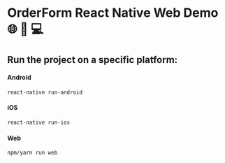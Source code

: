 # OrderForm React Native Web Demo :globe_with_meridians: :iphone: :computer:

## Run the project on a specific platform:

#### Android
`react-native run-android`

#### iOS
`react-native run-ios`

#### Web
`npm/yarn run web`